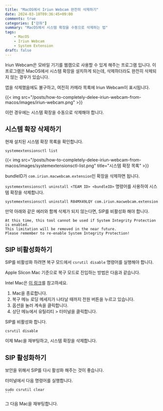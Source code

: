 ```yaml
---
title: "MacOS에서 Iriun Webcam 완전히 삭제하기"
date: 2024-03-18T09:36:45+09:00
comments: true
categories: ["강좌"]
summary: "MacOS에서 시스템 확장을 수동으로 삭제하는 법"
tags:
    - MacOS
    - Iriun Webcam
    - System Extension
draft: false
---
```


Iriun Webcam은 모바일 기기를 웹캠으로 사용할 수 있게 해주는 프로그램 입니다.
이 프로그램은 MacOS에서 시스템 확장을 설치하게 되는데, 삭제하더라도 완전히 삭제되지 않는 경우가 있습니다.

앱을 삭제했음에도 불구하고, 여전히 카메라 목록에 Iriun Webcam이 표시됩니다.

{{< img src="/posts/how-to-completely-delee-iriun-webcam-from-macos/images/iriun-webcam.png" >}}

이런 경우에는 시스템 확장을 수동으로 삭제해야 합니다.

## 시스템 확장 삭제하기

현재 설치된 시스템 확장 목록을 확인합니다.

```fish
systemextensionsctl list
```

{{< img src="/posts/how-to-completely-delee-iriun-webcam-from-macos/images/systemextensionsctl-list.png" title="시스템 확장 목록" >}}

bundleID가 `com.iriun.macwebcam.extension`인 확장을 삭제하면 됩니다.

`systemextensionsctl uninstall <TEAM ID> <bundleID>` 명령어를 사용하여 시스템 확장을 삭제합니다.

```fish
systemextensionsctl uninstall R84MX49LQY com.iriun.macwebcam.extension
```

만약 아래와 같은 에러와 함께 삭제가 되지 않는다면, SIP를 비활성화 해야 합니다.

```text
At this time, this tool cannot be used if System Integrity Protection is enabled.
This limitation will be removed in the near future.
Please remember to re-enable System Integrity Protection!
```

## SIP 비활성화하기

SIP를 비활성화 하려면 복구 모드에서 `csrutil disable` 명령어를 실행해야 합니다.

Apple Slicon Mac 기준으로 복구 모드로 진입하는 방법은 다음과 같습니다.

Intel Mac은 [이 링크](https://support.apple.com/ko-kr/guide/mac-help/mchl338cf9a8/mac)를 참고하세요.

1. Mac을 종료합니다.
2. 복구 메뉴 로딩 메세지가 나타날 때까지 전원 버튼을 누르고 있습니다.
3. 옵션을 눌러 계속을 클릭합니다.
4. 상단 메뉴에서 유틸리티 > 터미널을 클릭합니다.

SIP를 비활성화 합니다.

```fish
csrutil disable
```

이제 Mac을 재부팅하고, 시스템 확장을 삭제합니다.

## SIP 활성화하기

보안을 위해서 SIP를 다시 활성화 해주는 것이 좋습니다.

터미널에서 다음 명령어를 실행합니다.

````fish
sudo csrutil clear
```
````

그 다음 Mac을 재부팅합니다.
